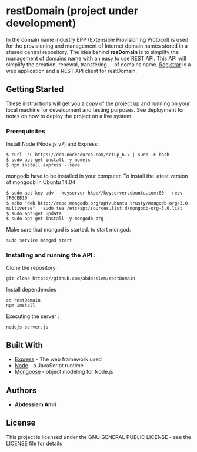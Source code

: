 # restDomain  (**project under development**)

In the domain name industry EPP (Extensible Provisioning Protocol) is used for the provisioning and management of Internet domain names stored in a shared central repository. The idea behind **resDomain** is to simplify the management of domains name with an easy to use REST API. This API will simplify the creation, renewal, transfering ... of domains name. [Registrar](registrar) is a web application and a REST API client for restDomain.

## Getting Started

These instructions will get you a copy of the project up and running on your local machine for development and testing purposes. See deployment for notes on how to deploy the project on a live system.

### Prerequisites

Install Node (Node.js v7) and Express:
```
$ curl -sL https://deb.nodesource.com/setup_6.x | sudo -E bash -
$ sudo apt-get install -y nodejs
$ npm install express --save
```

mongodb have to be installed in your computer. To install the latest version of mongodb in Ubuntu 14.04 

```
$ sudo apt-key adv --keyserver hkp://keyserver.ubuntu.com:80 --recv 7F0CEB10
$ echo "deb http://repo.mongodb.org/apt/ubuntu trusty/mongodb-org/3.0 multiverse" | sudo tee /etc/apt/sources.list.d/mongodb-org-3.0.list
$ sudo apt-get update
$ sudo apt-get install -y mongodb-org
```
Make sure that mongod is started. to start mongod: 
```
sudo service mongod start
```
### Installing and running the API :

Clone the repository :

```
git clone https://github.com/abdesslem/restDomain
```
Install dependencies
```
cd restDomain
npm install
```
Executing the server :
```
nodejs server.js
```

## Built With

* [Express](http://expressjs.com/) - The web framework used
* [Node](https://nodejs.org) - a JavaScript runtime
* [Mongoose](http://mongoosejs.com) - object modeling for Node.js

## Authors

* **Abdesslem Amri** 

## License

This project is licensed under the GNU GENERAL PUBLIC LICENSE - see the [LICENSE](LICENSE) file for details




